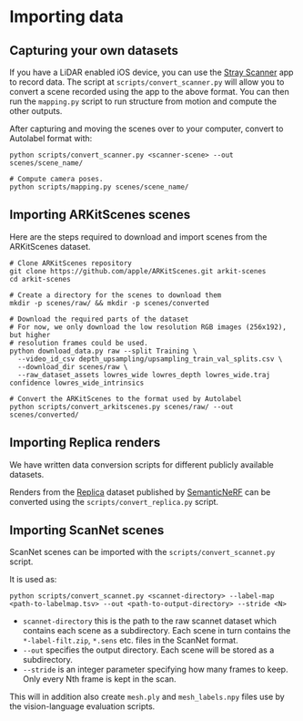 
# Importing data

## Capturing your own datasets

If you have a LiDAR enabled iOS device, you can use the [Stray Scanner](https://apps.apple.com/us/app/stray-scanner/id1557051662) app to record data. The script at `scripts/convert_scanner.py` will allow you to convert a scene recorded using the app to the above format. You can then run the `mapping.py` script to run structure from motion and compute the other outputs.

After capturing and moving the scenes over to your computer, convert to Autolabel format with:
```
python scripts/convert_scanner.py <scanner-scene> --out scenes/scene_name/

# Compute camera poses.
python scripts/mapping.py scenes/scene_name/
```

## Importing ARKitScenes scenes

Here are the steps required to download and import scenes from the ARKitScenes dataset.

```
# Clone ARKitScenes repository
git clone https://github.com/apple/ARKitScenes.git arkit-scenes
cd arkit-scenes

# Create a directory for the scenes to download them
mkdir -p scenes/raw/ && mkdir -p scenes/converted

# Download the required parts of the dataset
# For now, we only download the low resolution RGB images (256x192), but higher
# resolution frames could be used.
python download_data.py raw --split Training \
  --video_id_csv depth_upsampling/upsampling_train_val_splits.csv \
  --download_dir scenes/raw \
  --raw_dataset_assets lowres_wide lowres_depth lowres_wide.traj confidence lowres_wide_intrinsics

# Convert the ARKitScenes to the format used by Autolabel
python scripts/convert_arkitscenes.py scenes/raw/ --out scenes/converted/
```

## Importing Replica renders

We have written data conversion scripts for different publicly available datasets.

Renders from the [Replica](https://github.com/facebookresearch/Replica-Dataset) dataset published by [SemanticNeRF](https://github.com/Harry-Zhi/semantic_nerf/) can be converted using the `scripts/convert_replica.py` script.

## Importing ScanNet scenes

ScanNet scenes can be imported with the `scripts/convert_scannet.py` script.

It is used as:
```
python scripts/convert_scannet.py <scannet-directory> --label-map <path-to-labelmap.tsv> --out <path-to-output-directory> --stride <N>
```

- `scannet-directory` this is the path to the raw scannet dataset which contains each scene as a subdirectory. Each scene in turn contains the `*-label-filt.zip`, `*.sens` etc. files in the ScanNet format.
- `--out` specifies the output directory. Each scene will be stored as a subdirectory.
- `--stride` is an integer parameter specifying how many frames to keep. Only every Nth frame is kept in the scan.

This will in addition also create `mesh.ply` and `mesh_labels.npy` files use by the vision-language evaluation scripts.

